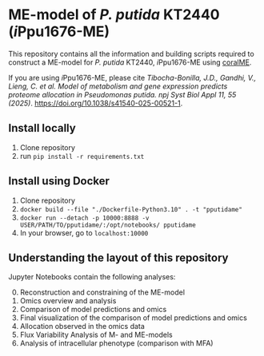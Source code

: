ME-model of *P. putida* KT2440 (*i*Ppu1676-ME)
=============================================

This repository contains all the information and building scripts required to construct a ME-model for *P. putida* KT2440, *i*Ppu1676-ME using
[coralME](https://github.com/jdtibochab/coralME).

If you are using *i*Ppu1676-ME, please cite *Tibocha-Bonilla, J.D., Gandhi, V., Lieng, C. et al. Model of metabolism and gene expression predicts proteome allocation in Pseudomonas putida. npj Syst Biol Appl 11, 55 (2025)*. https://doi.org/10.1038/s41540-025-00521-1.

Install locally
---------------
1. Clone repository
2. run ```pip install -r requirements.txt```

Install using Docker
--------------------
1. Clone repository
2. ``docker build --file "./Dockerfile-Python3.10" . -t "pputidame"``
3. ``docker run --detach -p 10000:8888 -v USER/PATH/TO/pputidame/:/opt/notebooks/ pputidame`` 
4. In your browser, go to ``localhost:10000``

Understanding the layout of this repository
-------------------------------------------
Jupyter Notebooks contain the following analyses:

0. Reconstruction and constraining of the ME-model
1. Omics overview and analysis
2. Comparison of model predictions and omics
3. Final visualization of the comparison of model predictions and omics
4. Allocation observed in the omics data
5. Flux Variability Analysis of M- and ME-models
6. Analysis of intracellular phenotype (comparison with MFA)
